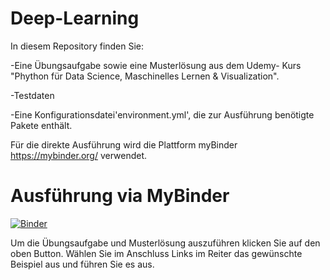 # Deep-Learning

In diesem Repository finden Sie:

-Eine Übungsaufgabe sowie eine Musterlösung aus dem Udemy- Kurs "Phython für Data Science, Maschinelles Lernen & Visualization".

-Testdaten

-Eine Konfigurationsdatei'environment.yml', die zur Ausführung benötigte Pakete enthält.

Für die direkte Ausführung wird die Plattform myBinder https://mybinder.org/ verwendet.

# Ausführung via MyBinder

[![Binder](https://mybinder.org/badge_logo.svg)](https://mybinder.org/v2/gh/AlessioDalCero/Deep-Learning/HEAD)

Um die Übungsaufgabe und Musterlösung auszuführen klicken Sie auf den oben Button. Wählen Sie im Anschluss Links im Reiter das gewünschte Beispiel aus und führen Sie es aus.

